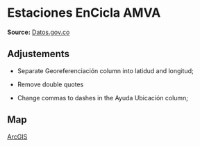 
# Estaciones EnCicla AMVA

**Source:** [Datos.gov.co](https://www.datos.gov.co/d/hmuf-kqju)

## Adjustements ##

* Separate Georeferenciación column into latidud and longitud;

* Remove double quotes

* Change commas to dashes in the Ayuda Ubicación column;

## Map ##

[ArcGIS](https://arcg.is/a8HHq)
